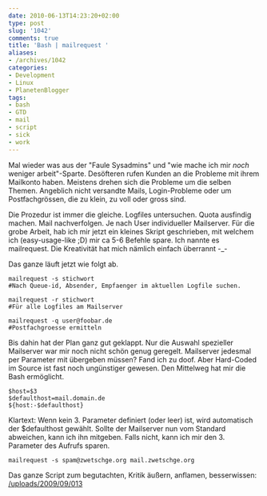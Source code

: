 ```yaml
---
date: 2010-06-13T14:23:20+02:00
type: post
slug: '1042'
comments: true
title: 'Bash | mailrequest '
aliases:
- /archives/1042
categories:
- Development
- Linux
- PlanetenBlogger
tags:
- bash
- GTD
- mail
- script
- sick
- work
---
```


Mal wieder was aus der "Faule Sysadmins" und "wie mache ich mir _noch_ weniger arbeit"-Sparte. Desöfteren rufen Kunden an die Probleme mit ihrem Mailkonto haben. Meistens drehen sich die Probleme um die selben Themen. Angeblich nicht versandte Mails, Login-Probleme oder um Postfachgrössen, die zu klein, zu voll oder gross sind.

Die Prozedur ist immer die gleiche. Logfiles untersuchen. Quota ausfindig machen. Mail nachverfolgen. Je nach User individueller Mailserver. Für die grobe Arbeit, hab ich mir jetzt ein kleines Skript geschrieben, mit welchem ich (easy-usage-like ;D) mir ca 5-6 Befehle spare. Ich nannte es mailrequest. Die Kreativität hat mich nämlich einfach überrannt -_-

Das ganze läuft jetzt wie folgt ab.

```
mailrequest -s stichwort
#Nach Queue-id, Absender, Empfaenger im aktuellen Logfile suchen.
```


```
mailrequest -r stichwort
#Für alle Logfiles am Mailserver
```


```
mailrequest -q user@foobar.de
#Postfachgroesse ermitteln
```


Bis dahin hat der Plan ganz gut geklappt. Nur die Auswahl spezieller Mailserver war mir noch nicht schön genug geregelt. Mailserver jedesmal per Parameter mit übergeben müssen? Fand ich zu doof. Aber Hard-Coded im Source ist fast noch ungünstiger gewesen. Den Mittelweg hat mir die Bash ermöglicht.

```
$host=$3
$defaulthost=mail.domain.de
${host:-$defaulthost}
```


Klartext: Wenn kein 3. Parameter definiert (oder leer) ist, wird automatisch der $defaulthost gewählt. Sollte der Mailserver nun vom Standard abweichen, kann ich ihn mitgeben. Falls nicht, kann ich mir den 3. Parameter des Aufrufs sparen.

```
mailrequest -s spam@zwetschge.org mail.zwetschge.org
```


Das ganze Script zum begutachten, Kritik äußern, anflamen, besserwissen: [/uploads/2009/09/013](/uploads/2009/09/013)
